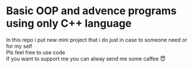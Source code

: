 # Basic OOP and advence programs using only C++ language<br>
In this repo i put new mini project that i do just in case to someone need or for my self<br>
Pls feel free to use code <br>
If you want to support me you can alway send me some caffee 😇

